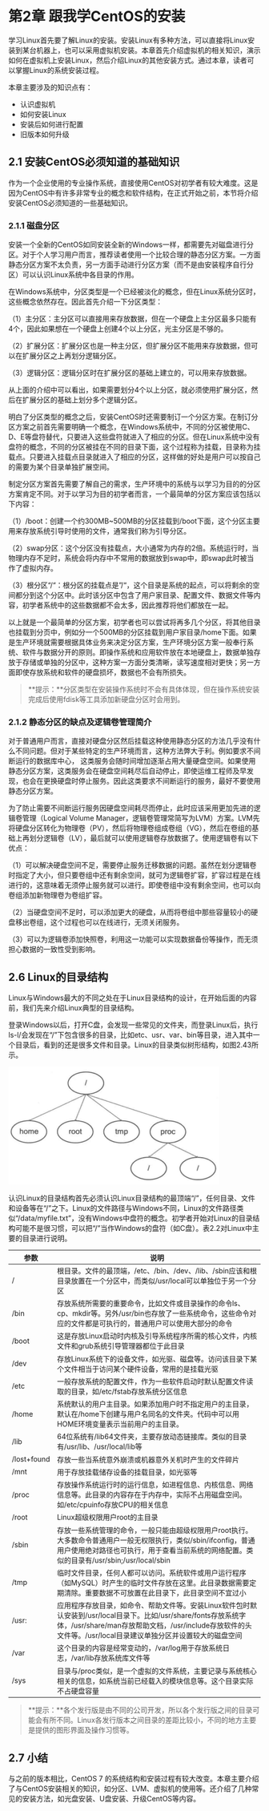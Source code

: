 # 第2章 跟我学CentOS的安装

学习Linux首先要了解Linux的安装。安装Linux有多种方法，可以直接将Linux安装到某台机器上，也可以采用虚拟机安装。本章首先介绍虚拟机的相关知识，演示如何在虚拟机上安装Linux，然后介绍Linux的其他安装方式。通过本章，读者可以掌握Linux的系统安装过程。

本章主要涉及的知识点有：

* 认识虚拟机
* 如何安装Linux
* 安装后如何进行配置
* 旧版本如何升级

## 2.1 安装CentOS必须知道的基础知识

作为一个企业使用的专业操作系统，直接使用CentOS对初学者有较大难度。这是因为CentOS中有许多非常专业的概念和软件结构，在正式开始之前，本节将介绍安装CentOS必须知道的一些基础知识。

### 2.1.1 磁盘分区

安装一个全新的CentOS如同安装全新的Windows一样，都需要先对磁盘进行分区。对于个人学习用户而言，推荐读者使用一个比较合理的静态分区方案。一方面静态分区方案不太负责，另一方面手动进行分区方案（而不是由安装程序自行分区）可以认识Linux系统中各目录的作用。

在Windows系统中，分区类型是一个已经被淡化的概念，但在Linux系统分区时，这些概念依然存在。因此首先介绍一下分区类型：

（1）主分区：主分区可以直接用来存放数据，但在一个硬盘上主分区最多只能有4个，因此如果想在一个硬盘上创建4个以上分区，光主分区是不够的。

（2）扩展分区：扩展分区也是一种主分区，但扩展分区不能用来存放数据，但可以在扩展分区之上再划分逻辑分区。

（3）逻辑分区：逻辑分区时在扩展分区的基础上建立的，可以用来存放数据。

从上面的介绍中可以看出，如果需要划分4个以上分区，就必须使用扩展分区，然后在扩展分区的基础上划分多个逻辑分区。

明白了分区类型的概念之后，安装CentOS时还需要制订一个分区方案。在制订分区方案之前首先需要明确一个概念，在Windows系统中，不同的分区被使用C、D、E等盘符替代，只要进入这些盘符就进入了相应的分区。但在Linux系统中没有盘符的概念，不同的分区被挂在不同的目录下面，这个过程称为挂载，目录称为挂载点。只要进入挂载点目录就进入了相应的分区，这样做的好处是用户可以按自己的需要为某个目录单独扩展空间。

制定分区方案首先需要了解自己的需求，生产环境中的系统与以学习为目的的分区方案肯定不同。对于以学习为目的初学者而言，一个最简单的分区方案应该包括以下内容：

（1）/boot：创建一个约300MB~500MB的分区挂载到/boot下面，这个分区主要用来存放系统引导时使用的文件，通常我们称为引导分区。

（2）swap分区：这个分区没有挂载点，大小通常为内存的2倍。系统运行时，当物理内存不足时，系统会将内存中不常用的数据放到swap中，即swap此时被当作了虚拟内存。

（3）根分区“/“：根分区的挂载点是”/“，这个目录是系统的起点，可以将剩余的空间都分到这个分区中。此时该分区中包含了用户家目录、配置文件、数据文件等内容，初学者系统中的这些数据都不会太多，因此推荐将他们都放在一起。

以上就是一个最简单的分区方案，初学者也可以尝试将再多几个分区，将其他目录也挂载到分页中，例如分一个500MB的分区挂载到用户家目录/home下面。如果是生产环境就需要根据具体业务来决定分区方案，生产环境分区方案一般奉行系统、软件与数据分开的原则。即操作系统和应用软件放在本地硬盘上，数据单独存放于存储或单独的分区中，这种方案一方面分类清晰，读写速度相对更快；另一方面即使存放系统和软件的硬盘损坏，数据也不会有所损失。

> **提示：**分区类型在安装操作系统时不会有具体体现，但在操作系统安装完成后使用fdisk等工具添加新硬盘分区时会用到。

### 2.1.2 静态分区的缺点及逻辑卷管理简介

对于普通用户而言，直接对硬盘分区然后挂载这种使用静态分区的方法几乎没有什么不同问题。但对于某些特定的生产环境而言，这种方法弊大于利。例如要求不间断运行的数据库中心， 这类服务会随时间增加逐渐占用大量硬盘空间。如果使用静态分区方案，这类服务会在硬盘空间耗尽后自动停止，即使运维工程师及早发现，也会在更换硬盘时停止服务。因此这类要求不间断运行的服务，最好不要使用静态分区方案。

为了防止需要不间断运行服务因硬盘空间耗尽而停止，此时应该采用更加先进的逻辑卷管理（Logical Volume Manager，逻辑卷管理常简写为LVM）方案。LVM先将硬盘分区转化为物理卷（PV），然后将物理卷组成卷组（VG），然后在卷组的基础上再划分逻辑卷（LV），最后就可以使用逻辑卷存放数据了。使用逻辑卷有以下优点：

（1）可以解决硬盘空间不足，需要停止服务迁移数据的问题。虽然在划分逻辑卷时指定了大小，但只要卷组中还有剩余空间，就可为逻辑卷扩容，扩容过程是在线进行的，这意味着无须停止服务就可以进行。即使卷组中没有剩余空间，也可以向卷组添加新物理卷为卷组扩容。

（2）当硬盘空间不足时，可以添加更大的硬盘，从而将卷组中那些容量较小的硬盘移出卷组，这个过程也可以在线进行，无须关闭服务。

（3）可以为逻辑卷添加快照卷，利用这一功能可以实现数据备份等操作，而无须担心数据的一致性受到影响。

## 2.6 Linux的目录结构

Linux与Windows最大的不同之处在于Linux目录结构的设计，在开始后面的内容前，我们先来介绍Linux典型的目录结构。

登录Windows以后，打开C盘，会发现一些常见的文件夹，而登录Linux后，执行ls-l/会发现在“/”下包含很多的目录，比如etc、usr、var、bin等目录，进入其中一个目录后，看到的还是很多文件和目录。Linux的目录类似树形结构，如图2.43所示。

![1557886818799](assets/1557886818799.png)

认识Linux的目录结构首先必须认识Linux目录结构的最顶端“/”，任何目录、文件和设备等在“/”之下。Linux的文件路径与Windows不同，Linux的文件路径类似“/data/myfile.txt”，没有Windows中盘符的概念。初学者开始对Linux的目录结构可能不是很习惯，可以把“/”当作Windows的盘符（如C盘）。表2.2对Linux中主要的目录进行说明。

| 参数        | 说明                                                         |
| ----------- | ------------------------------------------------------------ |
| /           | 根目录。文件的最顶端，/etc、/bin、/dev、/lib、/sbin应该和根目录放置在一个分区中，而类似/usr/local可以单独位于另一个分区 |
| /bin        | 存放系统所需要的重要命令，比如文件或目录操作的命令ls、cp、mkdir等。另外/usr/bin也存放了一些系统命令，这些命令对应的文件都是可执行的，普通用户可以使用大部分的命令 |
| /boot       | 这是存放Linux启动时内核及引导系统程序所需的核心文件，内核文件和grub系统引导管理器都位于此目录 |
| /dev        | 存放Linux系统下的设备文件，如光驱、磁盘等。访问该目录下某个文件相当于访问某个硬件设备，常用的是挂载光驱 |
| /etc        | 一般存放系统的配置文件，作为一些软件启动时默认配置文件读取的目录，如/etc/fstab存放系统分区信息 |
| /home       | 系统默认的用户主目录。如果添加用户时不指定用户的主目录，默认在/home下创建与用户名同名的文件夹。代码中可以用HOME环境变量表示当前用户的主目录。 |
| /lib        | 64位系统有/lib64文件夹，主要存放动态链接库。类似的目录有/usr/lib、/usr/local/lib等 |
| /lost+found | 存放一些当系统意外崩溃或机器意外关机时产生的文件碎片         |
| /mnt        | 用于存放挂载储存设备的挂载目录，如光驱等                     |
| /proc       | 存放操作系统运行时的运行信息，如进程信息、内核信息、网络信息等。此目录的内容存在于内存中，实际不占用磁盘空间。如/etc/cpuinfo存放CPU的相关信息 |
| /root       | Linux超级权限用户root的主目录                                |
| /sbin       | 存放一些系统管理的命令，一般只能由超级权限用户root执行。大多数命令普通用户一般无权限执行，类似/sbin/ifconfig，普通用户使用绝对路径也可执行，用于查看当前系统的网络配置。类似的目录有/usr/sbin;/usr/local/sbin |
| /tmp        | 临时文件目录，任何人都可以访问。系统软件或用户运行程序（如MySQL）时产生的临时文件存放在这里。此目录数据需要定期清除。重要数据不可放置在此目录下，此目录空间不宜过小 |
| /usr:       | 应用程序存放目录，如命令、帮助文件等。安装Linux软件包时默认安装到/usr/local目录下。比如/usr/share/fonts存放系统字体，/usr/share/man存放帮助文档，/usr/include存放软件的头文件等。/usr/local目录建议单独分区并设置较大的磁盘空间 |
| /var        | 这个目录的内容是经常变动的，/var/log用于存放系统日志，/var/lib存放系统库文件等 |
| /sys        | 目录与/proc类似，是一个虚拟的文件系统，主要记录与系统核心相关的信息，如系统当前已经载入的模块信息等。这个目录实际不占硬盘容量 |

> **提示：**各个发行版是由不同的公司开发，所以各个发行版之间的目录可能会有所不同。Linux各发行版本之间目录的差距比较小，不同的地方主要是提供的图形界面及操作习惯等。

## 2.7 小结

与之前的版本相比，CentOS 7 的系统结构和安装过程有较大改变。本章主要介绍了与CentOS安装相关的知识，如分区、LVM、虚拟机的使用等。还介绍了几种常见的安装方法，如光盘安装、U盘安装、升级CentOS等内容。

